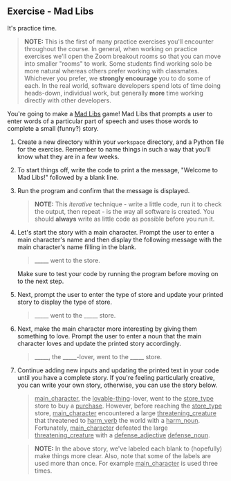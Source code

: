 ## Exercise - Mad Libs

It's practice time.

> **NOTE:** This is the first of many practice exercises you'll encounter throughout the course. In general, when working on practice exercises we'll open the Zoom breakout rooms so that you can move into smaller "rooms" to work. Some students find working solo be more natural whereas others prefer working with classmates. Whichever you prefer, we **strongly encourage** you to do some of each. In the real world, software developers spend lots of time doing heads-down, individual work, but generally **more** time working directly with other developers.

You're going to make a [Mad Libs](https://en.wikipedia.org/wiki/Mad_Libs) game! Mad Libs that prompts a user to enter words of a particular part of speech and uses those words to complete a small (funny?) story.

1. Create a new directory within your `workspace` directory, and a Python file for the exercise. Remember to name things in such a way that you'll know what they are in a few weeks.

1. To start things off, write the code to print a the message, "Welcome to Mad Libs!" followed by a blank line.

1. Run the program and confirm that the message is displayed.

    > **NOTE:** This _iterative_ technique - write a little code, run it to check the output, then repeat - is the way all software is created. You should **always** write as little code as possible before you run it.

1. Let's start the story with a main character. Prompt the user to enter a main character's name and then display the following message with the main character's name filling in the blank.

    > _____ went to the store.

    Make sure to test your code by running the program before moving on to the next step.

1. Next, prompt the user to enter the type of store and update your printed story to display the type of store.

    > _____ went to the _____ store.

1. Next, make the main character more interesting by giving them something to love. Prompt the user to enter a noun that the main character loves and update the printed story accordingly.

    > _____, the _____-lover, went to the _____ store.

1. Continue adding new inputs and updating the printed text in your code until you have a complete story. If you're feeling particularly creative, you can write your own story, otherwise, you can use the story below.

    > <u>main_character</u>, the <u>lovable-thing</u>-lover, went to the <u>store_type</u> store to buy a <u>purchase</u>. However, before reaching the <u>store_type</u> store, <u>main_character</u> encountered a large <u>threatening_creature</u> that threatened to <u>harm_verb</u> the world with a <u>harm_noun</u>. Fortunately, <u>main_character</u> defeated the large <u>threatening_creature</u> with a <u>defense_adjective</u> <u>defense_noun</u>.

    > **NOTE:** In the above story, we've labeled each blank to (hopefully) make things more clear. Also, note that some of the labels are used more than once. For example <u>main_character</u> is used three times.
